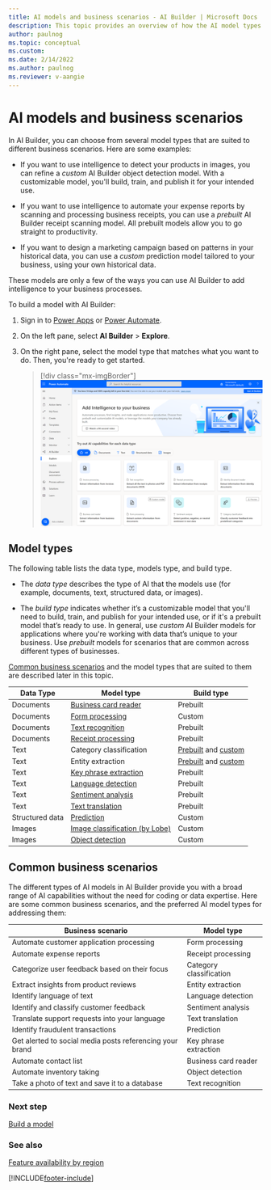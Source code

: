 ```yaml
---
title: AI models and business scenarios - AI Builder | Microsoft Docs
description: This topic provides an overview of how the AI model types that you can create in AI Builder relate to various business scenarios.
author: paulnog
ms.topic: conceptual
ms.custom:
ms.date: 2/14/2022
ms.author: paulnog
ms.reviewer: v-aangie
---
```


# AI models and business scenarios

In AI Builder, you can choose from several model types that are suited to different business scenarios. Here are some examples:

- If you want to use intelligence to detect your products in images, you can refine a *custom* AI Builder object detection model. With a customizable model, you'll build, train, and publish it for your intended use.

- If you want to use intelligence to automate your expense reports by scanning and processing business receipts, you can use a *prebuilt* AI Builder receipt scanning model. All prebuilt models allow you to go straight to productivity.

- If you want to design a marketing campaign based on patterns in your historical data, you can use a *custom* prediction model tailored to your business, using your own historical data.

These models are only a few of the ways you can use AI Builder to add intelligence to your business processes.

To build a model with AI Builder:

1. Sign in to [Power Apps](https://make.powerapps.com) or [Power Automate](https://flow.microsoft.com).

1. On the left pane, select **AI Builder** > **Explore**.

1. On the right pane, select the model type that matches what you want to do. Then, you're ready to get started.

    > [!div class="mx-imgBorder"]
    > ![Screenshot of AI Builder home page.](media/ai-builder-home.png "AI Builder home page")

## Model types

The following table lists the data type, models type, and build type. 

- The *data type* describes the type of AI that the models use (for example, documents, text, structured data, or images). 

- The *build type* indicates whether it’s a customizable model that you'll need to build, train, and publish for your intended use, or if it's a prebuilt model that’s ready to use. In general, use *custom* AI Builder models for applications where you're working with data that’s unique to your business. Use *prebuilt* models for scenarios that are common across different types of businesses.

[Common business scenarios](#common-business-scenarios) and the model types that are suited to them are described later in this topic.

| Data Type       | Model type              | Build type          |
|-----------------|-------------------------|---------------------|
| Documents       | [Business card reader](prebuilt-business-card.md)    | Prebuilt            |
| Documents       | [Form processing](form-processing-model-overview.md)         | Custom              |
| Documents       | [Text recognition](prebuilt-text-recognition.md)        | Prebuilt            |
| Documents       | [Receipt processing](prebuilt-receipt-processing.md)      | Prebuilt            |
| Text            | Category classification | [Prebuilt](prebuilt-category-classification.md) and [custom](text-classification-overview.md) |
| Text            | Entity extraction       | [Prebuilt](prebuilt-entity-extraction.md) and [custom](entity-extraction-overview.md) |
| Text            | [Key phrase extraction](prebuilt-key-phrase.md)   | Prebuilt            |
| Text            | [Language detection](prebuilt-language-detection.md)      | Prebuilt            |
| Text            | [Sentiment analysis](prebuilt-sentiment-analysis.md)      | Prebuilt            |
| Text            | [Text translation](prebuilt-text-translation.md)        | Prebuilt            |
| Structured data | [Prediction](prediction-overview.md)              | Custom              |
| Images          | [Image classification (by Lobe)](lobe-overview.md)        | Custom              |
| Images          | [Object detection](object-detection-overview.md)        | Custom              |

## Common business scenarios

The different types of AI models in AI Builder provide you with a broad range of AI capabilities without the need for coding or data expertise. Here are some common business scenarios, and the preferred AI model types for addressing them:

| Business scenario | Model type |
| ----- | ----- |
Automate customer application processing|Form processing
Automate expense reports|Receipt processing
Categorize user feedback based on their focus | Category classification
Extract insights from product reviews | Entity extraction
Identify language of text | Language detection
Identify and classify customer feedback|Sentiment analysis
Translate support requests into your language|Text translation
Identify fraudulent transactions|Prediction
Get alerted to social media posts referencing your brand | Key phrase extraction
Automate contact list |Business card reader
Automate inventory taking|Object detection
Take a photo of text and save it to a database |Text recognition

### Next step

[Build a model](build-model.md)

### See also

[Feature availability by region](availability-region.md)


[!INCLUDE[footer-include](includes/footer-banner.md)]
